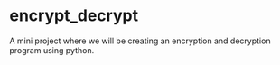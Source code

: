 # encrypt_decrypt
A mini project where we will be creating an encryption and decryption program using python.
